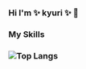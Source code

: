 ### Hi I'm ✨ kyuri ✨ 👋

### My Skills
### ![Top Langs](https://github-readme-stats.vercel.app/api/top-langs/?username=JungSangHyeon&layout=compact)
<!--
**kyuriiii/kyuriiii** is a ✨ _special_ ✨ repository because its `README.md` (this file) appears on your GitHub profile.

Here are some ideas to get you started:

- 🔭 I’m currently working on ...
- 🌱 I’m currently learning ...
- 👯 I’m looking to collaborate on ...
- 🤔 I’m looking for help with ...
- 💬 Ask me about ...
- 📫 How to reach me: ...
- 😄 Pronouns: ...
- ⚡ Fun fact: ...
-->
